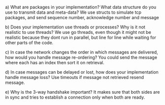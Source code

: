 a) What are packages in your implementation? What data structure do you use to transmit data and meta-data?
We use structs to simulate tcp packages, and send sequence number, acknowledge number and message

b) Does your implementation use threads or processes? Why is it not realistic to use threads?
We use go threads, even though it might not be realistic because they dont run in parallel, but line for line while waiting for other parts of the code.

c) In case the network changes the order in which messages are delivered, how would you handle message re-ordering?
You could send the message where each has an index then sort it on retrieval.

d) In case messages can be delayed or lost, how does your implementation handle message loss?
Use timeouts if message not retrieved resend message.

e) Why is the 3-way handshake important?
It makes sure that both sides are in sync and tries to establish a connection only when both are ready.

